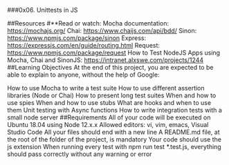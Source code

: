 ###0x06. Unittests in JS

##Resources
#**Read or watch:
Mocha documentation: https://mochajs.org/
Chai: https://www.chaijs.com/api/bdd/
Sinon: https://www.npmjs.com/package/sinon
Express: https://expressjs.com/en/guide/routing.html
Request: https://www.npmjs.com/package/request
How to Test NodeJS Apps using Mocha, Chai and SinonJS: https://intranet.alxswe.com/projects/1244
##Learning Objectives
At the end of this project, you are expected to be able to explain to anyone, without the help of Google:

How to use Mocha to write a test suite
How to use different assertion libraries (Node or Chai)
How to present long test suites
When and how to use spies
When and how to use stubs
What are hooks and when to use them
Unit testing with Async functions
How to write integration tests with a small node server
##Requirements
All of your code will be executed on Ubuntu 18.04 using Node 12.x.x
Allowed editors: vi, vim, emacs, Visual Studio Code
All your files should end with a new line
A README.md file, at the root of the folder of the project, is mandatory
Your code should use the js extension
When running every test with npm run test *.test.js, everything should pass correctly without any warning or error
